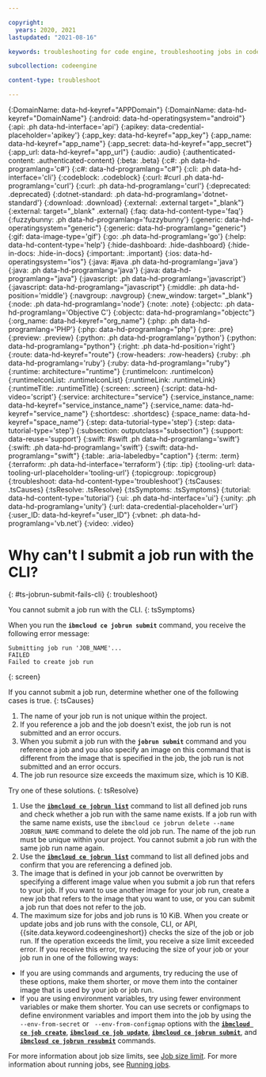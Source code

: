 ```yaml
---

copyright:
  years: 2020, 2021
lastupdated: "2021-08-16"

keywords: troubleshooting for code engine, troubleshooting jobs in code engine, troubleshooting batch jobs in code engine, job run troubleshooting in code engine, job troubleshooting in code engine, job, job run

subcollection: codeengine

content-type: troubleshoot

---
```


{:DomainName: data-hd-keyref="APPDomain"}
{:DomainName: data-hd-keyref="DomainName"}
{:android: data-hd-operatingsystem="android"}
{:api: .ph data-hd-interface='api'}
{:apikey: data-credential-placeholder='apikey'}
{:app_key: data-hd-keyref="app_key"}
{:app_name: data-hd-keyref="app_name"}
{:app_secret: data-hd-keyref="app_secret"}
{:app_url: data-hd-keyref="app_url"}
{:audio: .audio}
{:authenticated-content: .authenticated-content}
{:beta: .beta}
{:c#: .ph data-hd-programlang='c#'}
{:c#: data-hd-programlang="c#"}
{:cli: .ph data-hd-interface='cli'}
{:codeblock: .codeblock}
{:curl: #curl .ph data-hd-programlang='curl'}
{:curl: .ph data-hd-programlang='curl'}
{:deprecated: .deprecated}
{:dotnet-standard: .ph data-hd-programlang='dotnet-standard'}
{:download: .download}
{:external: .external target="_blank"}
{:external: target="_blank" .external}
{:faq: data-hd-content-type='faq'}
{:fuzzybunny: .ph data-hd-programlang='fuzzybunny'}
{:generic: data-hd-operatingsystem="generic"}
{:generic: data-hd-programlang="generic"}
{:gif: data-image-type='gif'}
{:go: .ph data-hd-programlang='go'}
{:help: data-hd-content-type='help'}
{:hide-dashboard: .hide-dashboard}
{:hide-in-docs: .hide-in-docs}
{:important: .important}
{:ios: data-hd-operatingsystem="ios"}
{:java: #java .ph data-hd-programlang='java'}
{:java: .ph data-hd-programlang='java'}
{:java: data-hd-programlang="java"}
{:javascript: .ph data-hd-programlang='javascript'}
{:javascript: data-hd-programlang="javascript"}
{:middle: .ph data-hd-position='middle'}
{:navgroup: .navgroup}
{:new_window: target="_blank"}
{:node: .ph data-hd-programlang='node'}
{:note: .note}
{:objectc: .ph data-hd-programlang='Objective C'}
{:objectc: data-hd-programlang="objectc"}
{:org_name: data-hd-keyref="org_name"}
{:php: .ph data-hd-programlang='PHP'}
{:php: data-hd-programlang="php"}
{:pre: .pre}
{:preview: .preview}
{:python: .ph data-hd-programlang='python'}
{:python: data-hd-programlang="python"}
{:right: .ph data-hd-position='right'}
{:route: data-hd-keyref="route"}
{:row-headers: .row-headers}
{:ruby: .ph data-hd-programlang='ruby'}
{:ruby: data-hd-programlang="ruby"}
{:runtime: architecture="runtime"}
{:runtimeIcon: .runtimeIcon}
{:runtimeIconList: .runtimeIconList}
{:runtimeLink: .runtimeLink}
{:runtimeTitle: .runtimeTitle}
{:screen: .screen}
{:script: data-hd-video='script'}
{:service: architecture="service"}
{:service_instance_name: data-hd-keyref="service_instance_name"}
{:service_name: data-hd-keyref="service_name"}
{:shortdesc: .shortdesc}
{:space_name: data-hd-keyref="space_name"}
{:step: data-tutorial-type='step'}
{:step: data-tutorial-type='step'} 
{:subsection: outputclass="subsection"}
{:support: data-reuse='support'}
{:swift: #swift .ph data-hd-programlang='swift'}
{:swift: .ph data-hd-programlang='swift'}
{:swift: data-hd-programlang="swift"}
{:table: .aria-labeledby="caption"}
{:term: .term}
{:terraform: .ph data-hd-interface='terraform'}
{:tip: .tip}
{:tooling-url: data-tooling-url-placeholder='tooling-url'}
{:topicgroup: .topicgroup}
{:troubleshoot: data-hd-content-type='troubleshoot'}
{:tsCauses: .tsCauses}
{:tsResolve: .tsResolve}
{:tsSymptoms: .tsSymptoms}
{:tutorial: data-hd-content-type='tutorial'}
{:ui: .ph data-hd-interface='ui'}
{:unity: .ph data-hd-programlang='unity'}
{:url: data-credential-placeholder='url'}
{:user_ID: data-hd-keyref="user_ID"}
{:vbnet: .ph data-hd-programlang='vb.net'}
{:video: .video}


# Why can't I submit a job run with the CLI?  
{: #ts-jobrun-submit-fails-cli}
{: troubleshoot}

You cannot submit a job run with the CLI.
{: tsSymptoms} 

When you run the **`ibmcloud ce jobrun submit`** command, you receive the following error message: 

```
Submitting job run 'JOB_NAME'...
FAILED
Failed to create job run
```
{: screen}

If you cannot submit a job run, determine whether one of the following cases is true.
{: tsCauses}

1. The name of your job run is not unique within the project.  
2. If you reference a job and the job doesn't exist, the job run is not submitted and an error occurs.  
3. When you submit a job run with the **`jobrun submit`** command and you reference a job and you also specify an image on this command that is different from the image that is specified in the job, the job run is not submitted and an error occurs.
4. The job run resource size exceeds the maximum size, which is 10 KiB. 

Try one of these solutions.
{: tsResolve}

1. Use the [**`ibmcloud ce jobrun list`**](/docs/codeengine?topic=codeengine-cli#cli-jobrun-list) command to list all defined job runs and check whether a job run with the same name exists. If a job run with the same name exists, use the `ibmcloud ce jobrun delete --name JOBRUN_NAME` command to delete the old job run. The name of the job run must be unique within your project. You cannot submit a job run with the same job run name again. 
2. Use the [**`ibmcloud ce jobrun list`**](/docs/codeengine?topic=codeengine-cli#cli-jobrun-list) command to list all defined jobs and confirm that you are referencing a defined job. 
3. The image that is defined in your job cannot be overwritten by specifying a different image value when you submit a job run that refers to your job. If you want to use another image for your job run, create a new job that refers to the image that you want to use, or you can submit a job run that does not refer to the job. 
4. The maximum size for jobs and job runs is 10 KiB. When you create or update jobs and job runs with the console, CLI, or API, {{site.data.keyword.codeengineshort}} checks the size of the job or job run. If the operation exceeds the limit, you receive a size limit exceeded error. If you receive this error, try reducing the size of your job or your job run in one of the following ways:
  * If you are using commands and arguments, try reducing the use of these options, make them shorter, or move them into the container image that is used by your job or job run.
  * If you are using environment variables, try using fewer environment variables or make them shorter. You can use secrets or configmaps to define environment variables and import them into the job by using the ` --env-from-secret` or ` --env-from-configmap` options with the [**`ibmcloud ce job create`**](/docs/codeengine?topic=codeengine-cli#cli-job-create), [**`ibmcloud ce job update`**](/docs/codeengine?topic=codeengine-cli#cli-job-update), [**`ibmcloud ce jobrun submit`**](/docs/codeengine?topic=codeengine-cli#cli-jobrun-submit), and [**`ibmcloud ce jobrun resubmit`**](/docs/codeengine?topic=codeengine-cli#cli-jobrun-resubmit) commands. 

For more information about job size limits, see [Job size limit](/docs/codeengine?topic=codeengine-limits#job_size_limit). For more information about running jobs, see [Running jobs](/docs/codeengine?topic=codeengine-run-job).

